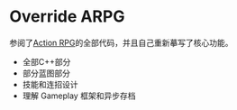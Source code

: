 # Override ARPG

参阅了[Action RPG](https://www.unrealengine.com/marketplace/en-US/product/action-rpg)的全部代码，并且自己重新摹写了核心功能。

* 全部C++部分
* 部分蓝图部分
* 技能和连招设计
* 理解 Gameplay 框架和异步存档